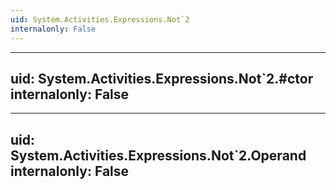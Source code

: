 ```yaml
---
uid: System.Activities.Expressions.Not`2
internalonly: False
---
```


---
uid: System.Activities.Expressions.Not`2.#ctor
internalonly: False
---

---
uid: System.Activities.Expressions.Not`2.Operand
internalonly: False
---

